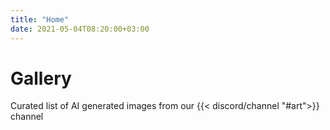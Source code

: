 ```yaml
---
title: "Home"
date: 2021-05-04T08:20:00+03:00
---
```


# Gallery

Curated list of AI generated images from our {{< discord/channel "#art">}} channel